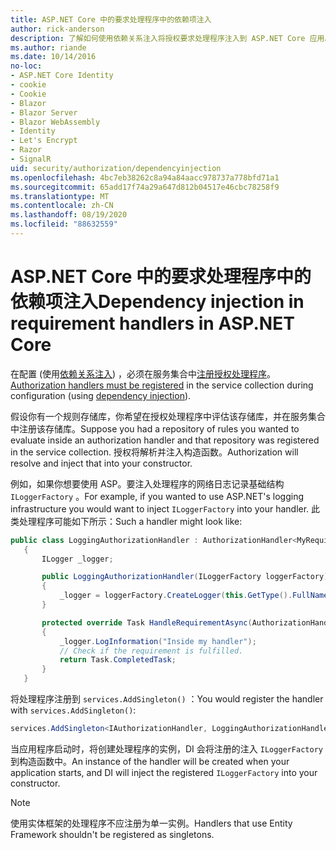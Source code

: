 ```yaml
---
title: ASP.NET Core 中的要求处理程序中的依赖项注入
author: rick-anderson
description: 了解如何使用依赖关系注入将授权要求处理程序注入到 ASP.NET Core 应用。
ms.author: riande
ms.date: 10/14/2016
no-loc:
- ASP.NET Core Identity
- cookie
- Cookie
- Blazor
- Blazor Server
- Blazor WebAssembly
- Identity
- Let's Encrypt
- Razor
- SignalR
uid: security/authorization/dependencyinjection
ms.openlocfilehash: 4bc7eb38262c8a94a84aacc978737a778bfd71a1
ms.sourcegitcommit: 65add17f74a29a647d812b04517e46cbc78258f9
ms.translationtype: MT
ms.contentlocale: zh-CN
ms.lasthandoff: 08/19/2020
ms.locfileid: "88632559"
---
```

# <a name="dependency-injection-in-requirement-handlers-in-aspnet-core"></a><span data-ttu-id="7d3d6-103">ASP.NET Core 中的要求处理程序中的依赖项注入</span><span class="sxs-lookup"><span data-stu-id="7d3d6-103">Dependency injection in requirement handlers in ASP.NET Core</span></span>

<a name="security-authorization-di"></a>

<span data-ttu-id="7d3d6-104">在配置 (使用[依赖关系注入](xref:fundamentals/dependency-injection)) ，必须在服务集合中[注册授权处理程序](xref:security/authorization/policies#handler-registration)。</span><span class="sxs-lookup"><span data-stu-id="7d3d6-104">[Authorization handlers must be registered](xref:security/authorization/policies#handler-registration) in the service collection during configuration (using [dependency injection](xref:fundamentals/dependency-injection)).</span></span>

<span data-ttu-id="7d3d6-105">假设你有一个规则存储库，你希望在授权处理程序中评估该存储库，并在服务集合中注册该存储库。</span><span class="sxs-lookup"><span data-stu-id="7d3d6-105">Suppose you had a repository of rules you wanted to evaluate inside an authorization handler and that repository was registered in the service collection.</span></span> <span data-ttu-id="7d3d6-106">授权将解析并注入构造函数。</span><span class="sxs-lookup"><span data-stu-id="7d3d6-106">Authorization will resolve and inject that into your constructor.</span></span>

<span data-ttu-id="7d3d6-107">例如，如果你想要使用 ASP。要注入处理程序的网络日志记录基础结构 `ILoggerFactory` 。</span><span class="sxs-lookup"><span data-stu-id="7d3d6-107">For example, if you wanted to use ASP.NET's logging infrastructure you would want to inject `ILoggerFactory` into your handler.</span></span> <span data-ttu-id="7d3d6-108">此类处理程序可能如下所示：</span><span class="sxs-lookup"><span data-stu-id="7d3d6-108">Such a handler might look like:</span></span>

```csharp
public class LoggingAuthorizationHandler : AuthorizationHandler<MyRequirement>
   {
       ILogger _logger;

       public LoggingAuthorizationHandler(ILoggerFactory loggerFactory)
       {
           _logger = loggerFactory.CreateLogger(this.GetType().FullName);
       }

       protected override Task HandleRequirementAsync(AuthorizationHandlerContext context, MyRequirement requirement)
       {
           _logger.LogInformation("Inside my handler");
           // Check if the requirement is fulfilled.
           return Task.CompletedTask;
       }
   }
   ```

<span data-ttu-id="7d3d6-109">将处理程序注册到 `services.AddSingleton()` ：</span><span class="sxs-lookup"><span data-stu-id="7d3d6-109">You would register the handler with `services.AddSingleton()`:</span></span>

```csharp
services.AddSingleton<IAuthorizationHandler, LoggingAuthorizationHandler>();
```

<span data-ttu-id="7d3d6-110">当应用程序启动时，将创建处理程序的实例，DI 会将注册的注入 `ILoggerFactory` 到构造函数中。</span><span class="sxs-lookup"><span data-stu-id="7d3d6-110">An instance of the handler will be created when your application starts, and DI will inject the registered `ILoggerFactory` into your constructor.</span></span>

> [!NOTE]
> <span data-ttu-id="7d3d6-111">使用实体框架的处理程序不应注册为单一实例。</span><span class="sxs-lookup"><span data-stu-id="7d3d6-111">Handlers that use Entity Framework shouldn't be registered as singletons.</span></span>
